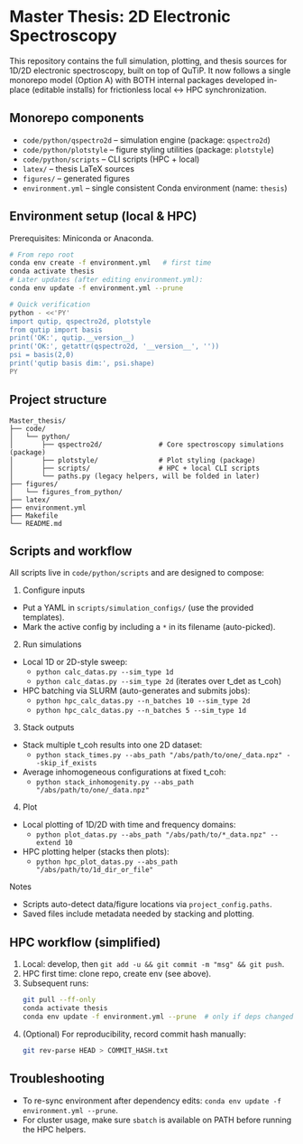 # Master Thesis: 2D Electronic Spectroscopy

This repository contains the full simulation, plotting, and thesis sources for 1D/2D electronic spectroscopy, built on top of QuTiP. It now follows a single monorepo model (Option A) with BOTH internal packages developed in-place (editable installs) for frictionless local ↔ HPC synchronization.

## Monorepo components

- `code/python/qspectro2d` – simulation engine (package: `qspectro2d`)
- `code/python/plotstyle` – figure styling utilities (package: `plotstyle`)
- `code/python/scripts` – CLI scripts (HPC + local)
- `latex/` – thesis LaTeX sources
- `figures/` – generated figures
- `environment.yml` – single consistent Conda environment (name: `thesis`)

## Environment setup (local & HPC)

Prerequisites: Miniconda or Anaconda.

```bash
# From repo root
conda env create -f environment.yml   # first time
conda activate thesis
# Later updates (after editing environment.yml):
conda env update -f environment.yml --prune

# Quick verification
python - <<'PY'
import qutip, qspectro2d, plotstyle
from qutip import basis
print('OK:', qutip.__version__)
print('OK:', getattr(qspectro2d, '__version__', ''))
psi = basis(2,0)
print('qutip basis dim:', psi.shape)
PY
```

## Project structure

```
Master_thesis/
├── code/
│   └── python/
│       ├── qspectro2d/              # Core spectroscopy simulations (package)
│       ├── plotstyle/               # Plot styling (package)
│       ├── scripts/                 # HPC + local CLI scripts
│       └── paths.py (legacy helpers, will be folded in later)
├── figures/
│   └── figures_from_python/
├── latex/
├── environment.yml
├── Makefile
└── README.md
```

## Scripts and workflow

All scripts live in `code/python/scripts` and are designed to compose:

1) Configure inputs
- Put a YAML in `scripts/simulation_configs/` (use the provided templates).
- Mark the active config by including a `*` in its filename (auto-picked).

2) Run simulations
- Local 1D or 2D-style sweep:
    - `python calc_datas.py --sim_type 1d`
    - `python calc_datas.py --sim_type 2d` (iterates over t_det as t_coh)
- HPC batching via SLURM (auto-generates and submits jobs):
    - `python hpc_calc_datas.py --n_batches 10 --sim_type 2d`
    - `python hpc_calc_datas.py --n_batches 5 --sim_type 1d`

3) Stack outputs
- Stack multiple t_coh results into one 2D dataset:
    - `python stack_times.py --abs_path "/abs/path/to/one/_data.npz" --skip_if_exists`
- Average inhomogeneous configurations at fixed t_coh:
    - `python stack_inhomogenity.py --abs_path "/abs/path/to/one/_data.npz"`

4) Plot
- Local plotting of 1D/2D with time and frequency domains:
    - `python plot_datas.py --abs_path "/abs/path/to/*_data.npz" --extend 10`
- HPC plotting helper (stacks then plots):
    - `python hpc_plot_datas.py --abs_path "/abs/path/to/1d_dir_or_file"`

Notes
- Scripts auto-detect data/figure locations via `project_config.paths`.
- Saved files include metadata needed by stacking and plotting.

## HPC workflow (simplified)

1. Local: develop, then `git add -u && git commit -m "msg" && git push`.
2. HPC first time: clone repo, create env (see above).
3. Subsequent runs:
    ```bash
    git pull --ff-only
    conda activate thesis
    conda env update -f environment.yml --prune  # only if deps changed
    ```
4. (Optional) For reproducibility, record commit hash manually:
    ```bash
    git rev-parse HEAD > COMMIT_HASH.txt
    ```

## Troubleshooting
- To re-sync environment after dependency edits: `conda env update -f environment.yml --prune`.
- For cluster usage, make sure `sbatch` is available on PATH before running the HPC helpers.
